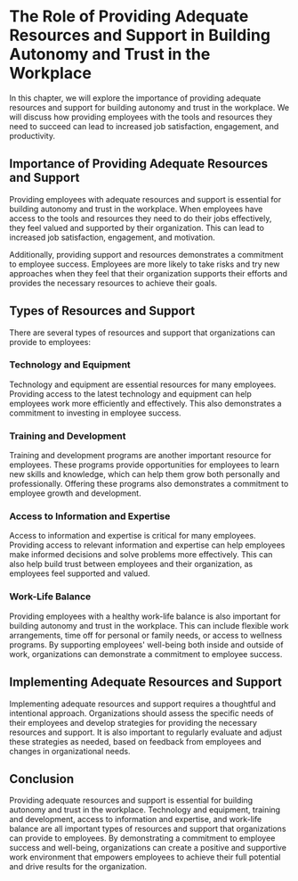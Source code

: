 The Role of Providing Adequate Resources and Support in Building Autonomy and Trust in the Workplace
=========================================================================================================================================================

In this chapter, we will explore the importance of providing adequate resources and support for building autonomy and trust in the workplace. We will discuss how providing employees with the tools and resources they need to succeed can lead to increased job satisfaction, engagement, and productivity.

Importance of Providing Adequate Resources and Support
------------------------------------------------------

Providing employees with adequate resources and support is essential for building autonomy and trust in the workplace. When employees have access to the tools and resources they need to do their jobs effectively, they feel valued and supported by their organization. This can lead to increased job satisfaction, engagement, and motivation.

Additionally, providing support and resources demonstrates a commitment to employee success. Employees are more likely to take risks and try new approaches when they feel that their organization supports their efforts and provides the necessary resources to achieve their goals.

Types of Resources and Support
------------------------------

There are several types of resources and support that organizations can provide to employees:

### Technology and Equipment

Technology and equipment are essential resources for many employees. Providing access to the latest technology and equipment can help employees work more efficiently and effectively. This also demonstrates a commitment to investing in employee success.

### Training and Development

Training and development programs are another important resource for employees. These programs provide opportunities for employees to learn new skills and knowledge, which can help them grow both personally and professionally. Offering these programs also demonstrates a commitment to employee growth and development.

### Access to Information and Expertise

Access to information and expertise is critical for many employees. Providing access to relevant information and expertise can help employees make informed decisions and solve problems more effectively. This can also help build trust between employees and their organization, as employees feel supported and valued.

### Work-Life Balance

Providing employees with a healthy work-life balance is also important for building autonomy and trust in the workplace. This can include flexible work arrangements, time off for personal or family needs, or access to wellness programs. By supporting employees' well-being both inside and outside of work, organizations can demonstrate a commitment to employee success.

Implementing Adequate Resources and Support
-------------------------------------------

Implementing adequate resources and support requires a thoughtful and intentional approach. Organizations should assess the specific needs of their employees and develop strategies for providing the necessary resources and support. It is also important to regularly evaluate and adjust these strategies as needed, based on feedback from employees and changes in organizational needs.

Conclusion
----------

Providing adequate resources and support is essential for building autonomy and trust in the workplace. Technology and equipment, training and development, access to information and expertise, and work-life balance are all important types of resources and support that organizations can provide to employees. By demonstrating a commitment to employee success and well-being, organizations can create a positive and supportive work environment that empowers employees to achieve their full potential and drive results for the organization.
